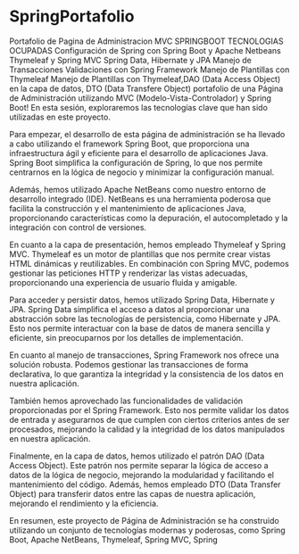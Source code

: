 # SpringPortafolio
Portafolio de Pagina de Administracion MVC SPRINGBOOT
TECNOLOGIAS OCUPADAS
Configuración de Spring  con Spring Boot y Apache Netbeans
Thymeleaf y Spring MVC
Spring Data, Hibernate y JPA
Manejo de Transacciones 
Validaciones con Spring Framework
Manejo de Plantillas con Thymeleaf
Manejo de Plantillas con Thymeleaf,DAO (Data Access Object) en la capa de datos, DTO (Data Transfere Object) 
portafolio de una Página de Administración utilizando MVC (Modelo-Vista-Controlador) y Spring Boot! En esta sesión, exploraremos las tecnologías clave que han sido utilizadas en este proyecto.

Para empezar, el desarrollo de esta página de administración se ha llevado a cabo utilizando el framework Spring Boot, que proporciona una infraestructura ágil y eficiente para el desarrollo de aplicaciones Java. Spring Boot simplifica la configuración de Spring, lo que nos permite centrarnos en la lógica de negocio y minimizar la configuración manual.

Además, hemos utilizado Apache NetBeans como nuestro entorno de desarrollo integrado (IDE). NetBeans es una herramienta poderosa que facilita la construcción y el mantenimiento de aplicaciones Java, proporcionando características como la depuración, el autocompletado y la integración con control de versiones.

En cuanto a la capa de presentación, hemos empleado Thymeleaf y Spring MVC. Thymeleaf es un motor de plantillas que nos permite crear vistas HTML dinámicas y reutilizables. En combinación con Spring MVC, podemos gestionar las peticiones HTTP y renderizar las vistas adecuadas, proporcionando una experiencia de usuario fluida y amigable.

Para acceder y persistir datos, hemos utilizado Spring Data, Hibernate y JPA. Spring Data simplifica el acceso a datos al proporcionar una abstracción sobre las tecnologías de persistencia, como Hibernate y JPA. Esto nos permite interactuar con la base de datos de manera sencilla y eficiente, sin preocuparnos por los detalles de implementación.

En cuanto al manejo de transacciones, Spring Framework nos ofrece una solución robusta. Podemos gestionar las transacciones de forma declarativa, lo que garantiza la integridad y la consistencia de los datos en nuestra aplicación.

También hemos aprovechado las funcionalidades de validación proporcionadas por el Spring Framework. Esto nos permite validar los datos de entrada y asegurarnos de que cumplen con ciertos criterios antes de ser procesados, mejorando la calidad y la integridad de los datos manipulados en nuestra aplicación.

Finalmente, en la capa de datos, hemos utilizado el patrón DAO (Data Access Object). Este patrón nos permite separar la lógica de acceso a datos de la lógica de negocio, mejorando la modularidad y facilitando el mantenimiento del código. Además, hemos empleado DTO (Data Transfer Object) para transferir datos entre las capas de nuestra aplicación, mejorando el rendimiento y la eficiencia.

En resumen, este proyecto de Página de Administración se ha construido utilizando un conjunto de tecnologías modernas y poderosas, como Spring Boot, Apache NetBeans, Thymeleaf, Spring MVC, Spring

